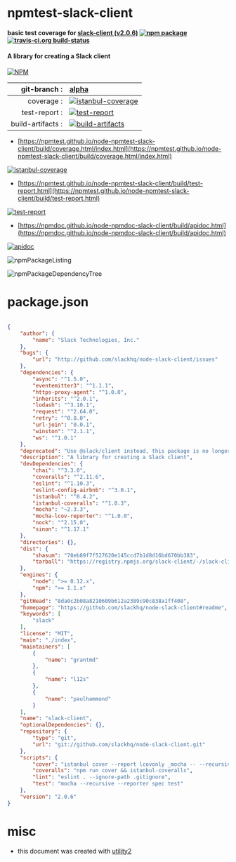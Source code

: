 # npmtest-slack-client

#### basic test coverage for  [slack-client (v2.0.6)](https://github.com/slackhq/node-slack-client#readme)  [![npm package](https://img.shields.io/npm/v/npmtest-slack-client.svg?style=flat-square)](https://www.npmjs.org/package/npmtest-slack-client) [![travis-ci.org build-status](https://api.travis-ci.org/npmtest/node-npmtest-slack-client.svg)](https://travis-ci.org/npmtest/node-npmtest-slack-client)

#### A library for creating a Slack client

[![NPM](https://nodei.co/npm/slack-client.png?downloads=true&downloadRank=true&stars=true)](https://www.npmjs.com/package/slack-client)

| git-branch : | [alpha](https://github.com/npmtest/node-npmtest-slack-client/tree/alpha)|
|--:|:--|
| coverage : | [![istanbul-coverage](https://npmtest.github.io/node-npmtest-slack-client/build/coverage.badge.svg)](https://npmtest.github.io/node-npmtest-slack-client/build/coverage.html/index.html)|
| test-report : | [![test-report](https://npmtest.github.io/node-npmtest-slack-client/build/test-report.badge.svg)](https://npmtest.github.io/node-npmtest-slack-client/build/test-report.html)|
| build-artifacts : | [![build-artifacts](https://npmtest.github.io/node-npmtest-slack-client/glyphicons_144_folder_open.png)](https://github.com/npmtest/node-npmtest-slack-client/tree/gh-pages/build)|

- [https://npmtest.github.io/node-npmtest-slack-client/build/coverage.html/index.html](https://npmtest.github.io/node-npmtest-slack-client/build/coverage.html/index.html)

[![istanbul-coverage](https://npmtest.github.io/node-npmtest-slack-client/build/screenCapture.buildCi.browser.%252Ftmp%252Fbuild%252Fcoverage.lib.html.png)](https://npmtest.github.io/node-npmtest-slack-client/build/coverage.html/index.html)

- [https://npmtest.github.io/node-npmtest-slack-client/build/test-report.html](https://npmtest.github.io/node-npmtest-slack-client/build/test-report.html)

[![test-report](https://npmtest.github.io/node-npmtest-slack-client/build/screenCapture.buildCi.browser.%252Ftmp%252Fbuild%252Ftest-report.html.png)](https://npmtest.github.io/node-npmtest-slack-client/build/test-report.html)

- [https://npmdoc.github.io/node-npmdoc-slack-client/build/apidoc.html](https://npmdoc.github.io/node-npmdoc-slack-client/build/apidoc.html)

[![apidoc](https://npmdoc.github.io/node-npmdoc-slack-client/build/screenCapture.buildCi.browser.%252Ftmp%252Fbuild%252Fapidoc.html.png)](https://npmdoc.github.io/node-npmdoc-slack-client/build/apidoc.html)

![npmPackageListing](https://npmtest.github.io/node-npmtest-slack-client/build/screenCapture.npmPackageListing.svg)

![npmPackageDependencyTree](https://npmtest.github.io/node-npmtest-slack-client/build/screenCapture.npmPackageDependencyTree.svg)



# package.json

```json

{
    "author": {
        "name": "Slack Technologies, Inc."
    },
    "bugs": {
        "url": "http://github.com/slackhq/node-slack-client/issues"
    },
    "dependencies": {
        "async": "^1.5.0",
        "eventemitter3": "^1.1.1",
        "https-proxy-agent": "^1.0.0",
        "inherits": "^2.0.1",
        "lodash": "^3.10.1",
        "request": "^2.64.0",
        "retry": "^0.8.0",
        "url-join": "0.0.1",
        "winston": "^2.1.1",
        "ws": "^1.0.1"
    },
    "deprecated": "Use @slack/client instead, this package is no longer maintained",
    "description": "A library for creating a Slack client",
    "devDependencies": {
        "chai": "^3.3.0",
        "coveralls": "^2.11.6",
        "eslint": "^1.10.3",
        "eslint-config-airbnb": "^3.0.1",
        "istanbul": "^0.4.2",
        "istanbul-coveralls": "^1.0.3",
        "mocha": "~2.3.3",
        "mocha-lcov-reporter": "^1.0.0",
        "nock": "^2.15.0",
        "sinon": "^1.17.1"
    },
    "directories": {},
    "dist": {
        "shasum": "78eb89f7f527620e145ccd7b1d8d16bd670bb383",
        "tarball": "https://registry.npmjs.org/slack-client/-/slack-client-2.0.6.tgz"
    },
    "engines": {
        "node": ">= 0.12.x",
        "npm": ">= 1.1.x"
    },
    "gitHead": "8da0c2b08a8210609b612a2389c90c838a1ff408",
    "homepage": "https://github.com/slackhq/node-slack-client#readme",
    "keywords": [
        "slack"
    ],
    "license": "MIT",
    "main": "./index",
    "maintainers": [
        {
            "name": "grantmd"
        },
        {
            "name": "l12s"
        },
        {
            "name": "paulhammond"
        }
    ],
    "name": "slack-client",
    "optionalDependencies": {},
    "repository": {
        "type": "git",
        "url": "git://github.com/slackhq/node-slack-client.git"
    },
    "scripts": {
        "cover": "istanbul cover --report lcovonly _mocha -- --recursive",
        "coveralls": "npm run cover && istanbul-coveralls",
        "lint": "eslint . --ignore-path .gitignore",
        "test": "mocha --recursive --reporter spec test"
    },
    "version": "2.0.6"
}
```



# misc
- this document was created with [utility2](https://github.com/kaizhu256/node-utility2)

